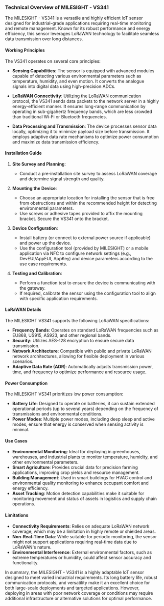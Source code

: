 ### Technical Overview of MILESIGHT - VS341

The MILESIGHT - VS341 is a versatile and highly efficient IoT sensor designed for industrial-grade applications requiring real-time monitoring and remote management. Known for its robust performance and energy efficiency, this sensor leverages LoRaWAN technology to facilitate seamless data transmission over long distances.

#### Working Principles

The VS341 operates on several core principles:

- **Sensing Capabilities**: The sensor is equipped with advanced modules capable of detecting various environmental parameters such as temperature, humidity, and even motion. It converts the analogue signals into digital data using high-precision ADCs.

- **LoRaWAN Connectivity**: Utilizing the LoRaWAN communication protocol, the VS341 sends data packets to the network server in a highly energy-efficient manner. It ensures long-range communication by operating in sub-gigahertz frequency bands, which are less crowded than traditional Wi-Fi or Bluetooth frequencies.

- **Data Processing and Transmission**: The device processes sensor data locally, optimizing it to minimize payload size before transmission. It employs adaptive data rate mechanisms to optimize power consumption and maximize data transmission efficiency.

#### Installation Guide

1. **Site Survey and Planning**:
   - Conduct a pre-installation site survey to assess LoRaWAN coverage and determine signal strength and quality.

2. **Mounting the Device**:
   - Choose an appropriate location for installing the sensor that is free from obstructions and within the recommended height for detecting environmental parameters.
   - Use screws or adhesive tapes provided to affix the mounting bracket. Secure the VS341 onto the bracket.

3. **Device Configuration**:
   - Install battery (or connect to external power source if applicable) and power up the device.
   - Use the configuration tool (provided by MILESIGHT) or a mobile application via NFC to configure network settings (e.g., DevEUI/AppEUI, AppKey) and device parameters according to the use case requirements.

4. **Testing and Calibration**:
   - Perform a function test to ensure the device is communicating with the gateway.
   - If required, calibrate the sensor using the configuration tool to align with specific application requirements.

#### LoRaWAN Details

The MILESIGHT VS341 supports the following LoRaWAN specifications:

- **Frequency Bands**: Operates on standard LoRaWAN frequencies such as EU868, US915, AS923, and other regional bands.
- **Security**: Utilizes AES-128 encryption to ensure secure data transmission.
- **Network Architecture**: Compatible with public and private LoRaWAN network architectures, allowing for flexible deployment in various scenarios.
- **Adaptive Data Rate (ADR)**: Automatically adjusts transmission power, time, and frequency to optimize performance and resource usage.

#### Power Consumption

The MILESIGHT VS341 prioritizes low power consumption:

- **Battery Life**: Designed to operate on batteries, it can sustain extended operational periods (up to several years) depending on the frequency of transmissions and environmental conditions.
- **Power Modes**: Multiple power modes, including deep sleep and active modes, ensure that energy is conserved when sensing activity is minimal.

#### Use Cases

- **Environmental Monitoring**: Ideal for deploying in greenhouses, warehouses, and industrial plants to monitor temperature, humidity, and other environmental parameters.
- **Smart Agriculture**: Provides crucial data for precision farming applications, improving crop yields and resource management.
- **Building Management**: Used in smart buildings for HVAC control and environmental quality monitoring to enhance occupant comfort and energy efficiency.
- **Asset Tracking**: Motion detection capabilities make it suitable for monitoring movement and status of assets in logistics and supply chain operations.

#### Limitations

- **Connectivity Requirements**: Relies on adequate LoRaWAN network coverage, which may be a limitation in highly remote or shielded areas.
- **Non-Real-Time Data**: While suitable for periodic monitoring, the sensor might not support applications requiring real-time data due to LoRaWAN's nature.
- **Environmental Interference**: External environmental factors, such as extreme temperatures or humidity, could affect sensor accuracy and functionality.

In summary, the MILESIGHT - VS341 is a highly adaptable IoT sensor designed to meet varied industrial requirements. Its long battery life, robust communication protocols, and versatility make it an excellent choice for both large-scale deployments and targeted applications. However, deploying in areas with poor network coverage or conditions may require additional infrastructure or alternative solutions for optimal performance.